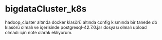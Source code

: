 # bigdataCluster_k8s



hadoop_cluster altında docker klasörü altında config kısmında bir tanede db klasörü olmalı ve içerisinde postgresql-42.7.0.jar dosyası olmalı upload olmadı için note olarak ekliyorum.
